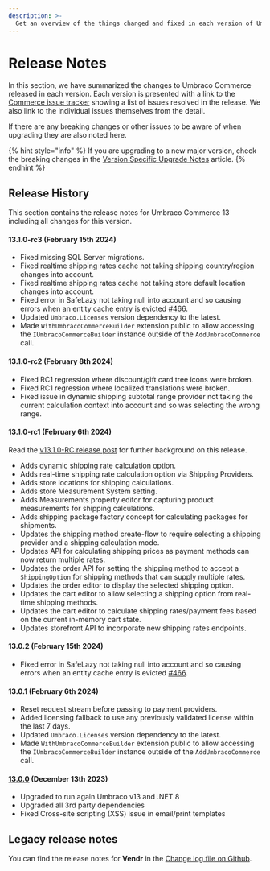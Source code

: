 ```yaml
---
description: >-
  Get an overview of the things changed and fixed in each version of Umbraco Commerce.
---
```


# Release Notes

In this section, we have summarized the changes to Umbraco Commerce released in each version. Each version is presented with a link to the [Commerce issue tracker](https://github.com/umbraco/Umbraco.Commerce.Issues/issues) showing a list of issues resolved in the release. We also link to the individual issues themselves from the detail.

If there are any breaking changes or other issues to be aware of when upgrading they are also noted here.

{% hint style="info" %}
If you are upgrading to a new major version, check the breaking changes in the [Version Specific Upgrade Notes](upgrading/version-specific-upgrades.md) article.
{% endhint %}

## Release History

This section contains the release notes for Umbraco Commerce 13 including all changes for this version.

#### 13.1.0-rc3 (February 15th 2024)

* Fixed missing SQL Server migrations.
* Fixed realtime shipping rates cache not taking shipping country/region changes into account.
* Fixed realtime shipping rates cache not taking store default location changes into account.
* Fixed error in SafeLazy not taking null into account and so causing errors when an entity cache entry is evicted [#466](https://github.com/umbraco/Umbraco.Commerce.Issues/issues/466).
* Updated `Umbraco.Licenses` version dependency to the latest.
* Made `WithUmbracoCommerceBuilder` extension public to allow accessing the `IUmbracoCommerceBuilder` instance outside of the `AddUmbracoCommerce` call.

#### 13.1.0-rc2 (February 8th 2024)

* Fixed RC1 regression where discount/gift card tree icons were broken.
* Fixed RC1 regression where localized translations were broken.
* Fixed issue in dynamic shipping subtotal range provider not taking the current calculation context into account and so was selecting the wrong range.

#### 13.1.0-rc1 (February 6th 2024)

Read the [v13.1.0-RC release post](./v13.1.0-rc.md) for further background on this release.

* Adds dynamic shipping rate calculation option.
* Adds real-time shipping rate calculation option via Shipping Providers.
* Adds store locations for shipping calculations.
* Adds store Measurement System setting.
* Adds Measurements property editor for capturing product measurements for shipping calculations.
* Adds shipping package factory concept for calculating packages for shipments.
* Updates the shipping method create-flow to require selecting a shipping provider and a shipping calculation mode.
* Updates API for calculating shipping prices as payment methods can now return multiple rates.
* Updates the order API for setting the shipping method to accept a `ShippingOption` for shipping methods that can supply multiple rates.
* Updates the order editor to display the selected shipping option.
* Updates the cart editor to allow selecting a shipping option from real-time shipping methods.
* Updates the cart editor to calculate shipping rates/payment fees based on the current in-memory cart state.
* Updates storefront API to incorporate new shipping rates endpoints.

#### 13.0.2 (February 15th 2024)

* Fixed error in SafeLazy not taking null into account and so causing errors when an entity cache entry is evicted [#466](https://github.com/umbraco/Umbraco.Commerce.Issues/issues/466).

#### 13.0.1 (February 6th 2024)

* Reset request stream before passing to payment providers.
* Added licensing fallback to use any previously validated license within the last 7 days.
* Updated `Umbraco.Licenses` version dependency to the latest.
* Made `WithUmbracoCommerceBuilder` extension public to allow accessing the `IUmbracoCommerceBuilder` instance outside of the `AddUmbracoCommerce` call.

#### [13.0.0](https://github.com/umbraco/Umbraco.Commerce.Issues/issues?q=is%3Aissue+is%3Aclosed+label%3Arelease%2F13.0.0) (December 13th 2023)

* Upgraded to run again Umbraco v13 and .NET 8
* Upgraded all 3rd party dependencies
* Fixed Cross-site scripting (XSS) issue in email/print templates

## Legacy release notes

You can find the release notes for **Vendr** in the [Change log file on Github](changelog-archive/Vendr-core.md).
